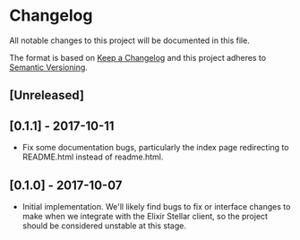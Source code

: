 # Changelog

All notable changes to this project will be documented in this file.

The format is based on [Keep a Changelog](http://keepachangelog.com/en/1.0.0/)
and this project adheres to [Semantic Versioning](http://semver.org/spec/v2.0.0.html).

## [Unreleased]

## [0.1.1] - 2017-10-11
- Fix some documentation bugs, particularly the index page redirecting to README.html
instead of readme.html.

## [0.1.0] - 2017-10-07
- Initial implementation. We'll likely find bugs to fix or interface changes to make when
we integrate with the Elixir Stellar client, so the project should be considered unstable
at this stage.
